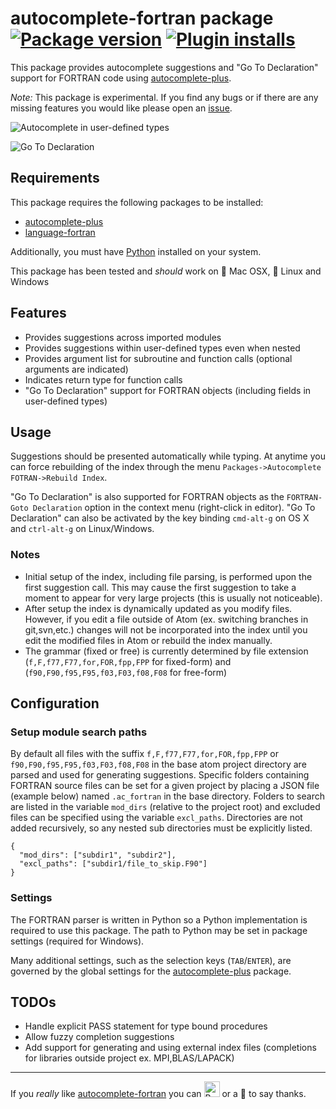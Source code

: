 # autocomplete-fortran package [![Package version](https://img.shields.io/apm/v/autocomplete-fortran.svg?style=flat-square)](https://atom.io/packages/autocomplete-fortran) [![Plugin installs](https://img.shields.io/apm/dm/autocomplete-fortran.svg?style=flat-square)](https://atom.io/packages/autocomplete-fortran)

This package provides autocomplete suggestions and "Go To Declaration" support for FORTRAN code using [autocomplete-plus](https://atom.io/packages/autocomplete-plus).

*Note:* This package is experimental. If you find any bugs or if there are any missing features you would like please open an [issue](https://github.com/hansec/autocomplete-fortran/issues).

![Autocomplete in user-defined types](http://staff.washington.edu/hansec/ac_fortran_ex1.gif)

![Go To Declaration](http://staff.washington.edu/hansec/ac_fortran_ex2.gif)

## Requirements
This package requires the following packages to be installed:
 * [autocomplete-plus](https://atom.io/packages/autocomplete-plus)
 * [language-fortran](https://atom.io/packages/language-fortran)

Additionally, you must have [Python](https://www.python.org/) installed on your system.

This package has been tested and *should* work on :apple: Mac OSX, :penguin: Linux and Windows

## Features
 * Provides suggestions across imported modules
 * Provides suggestions within user-defined types even when nested
 * Provides argument list for subroutine and function calls (optional arguments are indicated)
 * Indicates return type for function calls
 * "Go To Declaration" support for FORTRAN objects (including fields in user-defined types)

## Usage
Suggestions should be presented automatically while typing. At anytime you can force rebuilding of the index through the menu `Packages->Autocomplete FOTRAN->Rebuild Index`.

"Go To Declaration" is also supported for FORTRAN objects as the `FORTRAN-Goto Declaration` option in the context menu (right-click in editor). "Go To Declaration" can also be activated by the key binding `cmd-alt-g` on OS X and `ctrl-alt-g` on Linux/Windows.

### Notes
 * Initial setup of the index, including file parsing, is performed upon the first suggestion call. This may cause the first suggestion to take a moment to appear for very large projects (this is usually not noticeable).
 * After setup the index is dynamically updated as you modify files. However, if you edit a file outside of Atom (ex. switching branches in git,svn,etc.) changes will not be incorporated into the index until you edit the modified files in Atom or rebuild the index manually.
 * The grammar (fixed or free) is currently determined by file extension (`f,F,f77,F77,for,FOR,fpp,FPP` for fixed-form) and (`f90,F90,f95,F95,f03,F03,f08,F08` for free-form)

## Configuration

### Setup module search paths
By default all files with the suffix `f,F,f77,F77,for,FOR,fpp,FPP` or `f90,F90,f95,F95,f03,F03,f08,F08` in the
base atom project directory are parsed and used for generating suggestions. Specific folders containing FORTRAN
source files can be set for a given project by placing a JSON file (example below) named `.ac_fortran` in the
base directory. Folders to search are listed in the variable `mod_dirs` (relative to the project root) and excluded
files can be specified using the variable `excl_paths`. Directories are not added recursively, so
any nested sub directories must be explicitly listed.

    {
      "mod_dirs": ["subdir1", "subdir2"],
      "excl_paths": ["subdir1/file_to_skip.F90"]
    }

### Settings

The FORTRAN parser is written in Python so a Python implementation is required to use this package. The path to Python may be set in package settings (required for Windows).

Many additional settings, such as the selection keys (`TAB`/`ENTER`), are governed by the global settings for the [autocomplete-plus](https://atom.io/packages/autocomplete-plus) package.

## TODOs
 * Handle explicit PASS statement for type bound procedures
 * Allow fuzzy completion suggestions
 * Add support for generating and using external index files (completions for libraries outside project ex. MPI,BLAS/LAPACK)

--------

If you *really* like [autocomplete-fortran](https://atom.io/packages/autocomplete-fortran) you can <a href='https://ko-fi.com/A1085MY' target="_blank"><img height='25' style='border:0px;height:25px;' src='https://az743702.vo.msecnd.net/cdn/kofi1.png?v=b' border='0' alt='Buy Me a Coffee at ko-fi.com' /></a> or a :beer: to say thanks.
